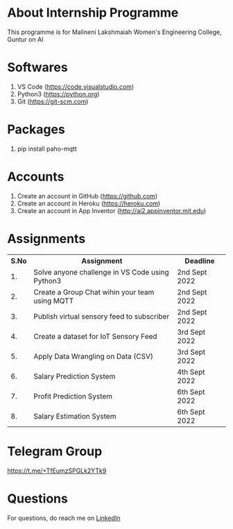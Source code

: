 # About Internship Programme
This programme is for Malineni Lakshmaiah Women's Engineering College, Guntur on AI 

# Softwares
1. VS Code (https://code.visualstudio.com)
2. Python3 (https://python.org)
3. Git (https://git-scm.com)

# Packages
1. pip install paho-mqtt

# Accounts
1. Create an account in GitHub (https://github.com)
2. Create an account in Heroku (https://heroku.com)
3. Create an account in App Inventor (http://ai2.appinventor.mit.edu)

# Assignments
<table>
  <tr>
    <th>S.No</th>
    <th>Assignment</th>
    <th>Deadline</th>
  </tr>
  <tr>
    <td>1. </td>
    <td>Solve anyone challenge in VS Code using Python3</td>
    <td>2nd Sept 2022</td>
  </tr>
  <tr>
    <td>2. </td>
    <td>Create a Group Chat wihin your team using MQTT </td>
    <td>2nd Sept 2022</td>
  </tr>
  <tr>
    <td>3. </td>
    <td>Publish virtual sensory feed to subscriber </td>
    <td>2nd Sept 2022</td>
  </tr>
  <tr>
    <td>4. </td>
    <td>Create a dataset for IoT Sensory Feed </td>
    <td>3rd Sept 2022</td>
  </tr>
  <tr>
    <td>5. </td>
    <td>Apply Data Wrangling on Data (CSV) </td>
    <td>3rd Sept 2022</td>
  </tr>
  <tr>
    <td>6. </td>
    <td>Salary Prediction System </td>
    <td>4th Sept 2022</td>
  </tr>
  <tr>
    <td>7. </td>
    <td>Profit Prediction System </td>
    <td>6th Sept 2022</td>
  </tr>
  <tr>
    <td>8. </td>
    <td>Salary Estimation System </td>
    <td>6th Sept 2022</td>
  </tr>
  
</table>

# Telegram Group
https://t.me/+TfEumzSPGLk2YTk9

# Questions
For questions, do reach me on <a href="https://linkedin.com/in/MadhuPIoT">LinkedIn</a>

